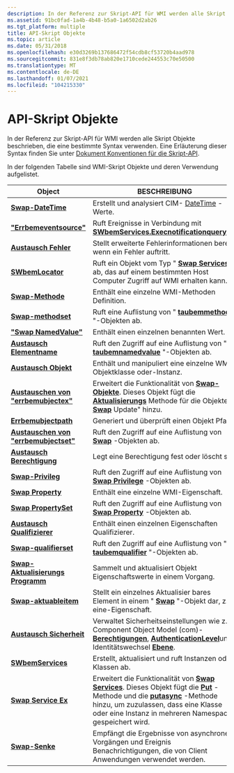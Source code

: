 ```yaml
---
description: In der Referenz zur Skript-API für WMI werden alle Skript Objekte beschrieben, die eine bestimmte Syntax verwenden. Eine Erläuterung dieser Syntax finden Sie unter Dokument Konventionen für die Skript-API.
ms.assetid: 91bc0fad-1a4b-4b48-b5a0-1a6502d2ab26
ms.tgt_platform: multiple
title: API-Skript Objekte
ms.topic: article
ms.date: 05/31/2018
ms.openlocfilehash: e30d3269b137686472f54cdb8cf53720b4aad978
ms.sourcegitcommit: 831e8f3db78ab820e1710cede244553c70e50500
ms.translationtype: MT
ms.contentlocale: de-DE
ms.lasthandoff: 01/07/2021
ms.locfileid: "104215330"
---
```

# <a name="scripting-api-objects"></a>API-Skript Objekte

In der Referenz zur Skript-API für WMI werden alle Skript Objekte beschrieben, die eine bestimmte Syntax verwenden. Eine Erläuterung dieser Syntax finden Sie unter [Dokument Konventionen für die Skript-API](document-conventions-for-the-scripting-api.md).

In der folgenden Tabelle sind WMI-Skript Objekte und deren Verwendung aufgelistet.



| Object                                               | BESCHREIBUNG                                                                                                                                                                                                                                            |
|------------------------------------------------------|--------------------------------------------------------------------------------------------------------------------------------------------------------------------------------------------------------------------------------------------------------|
| [**Swap-DateTime**](swbemdatetime.md)               | Erstellt und analysiert CIM- [DateTime](date-and-time-format.md) -Werte.                                                                                                                                                                                 |
| [**"Errbemeventsource"**](swbemeventsource.md)         | Ruft Ereignisse in Verbindung mit [**SWbemServices.Execnotificationquery**](swbemservices-execnotificationquery.md)ab.                                                                                                                               |
| [**Austausch Fehler**](swbemlasterror.md)             | Stellt erweiterte Fehlerinformationen bereit, wenn ein Fehler auftritt.                                                                                                                                                                                              |
| [**SWbemLocator**](swbemlocator.md)                 | Ruft ein Objekt vom Typ " [**Swap Services**](swbemservices.md) " ab, das auf einem bestimmten Host Computer Zugriff auf WMI erhalten kann.                                                                                                                                     |
| [**Swap-Methode**](swbemmethod.md)                   | Enthält eine einzelne WMI-Methoden Definition.                                                                                                                                                                                                               |
| [**Swap-methodset**](swbemmethodset.md)             | Ruft eine Auflistung von " [**taubemmethod**](swbemmethod.md) "-Objekten ab.                                                                                                                                                                                       |
| [**"Swap NamedValue"**](swbemnamedvalue.md)           | Enthält einen einzelnen benannten Wert.                                                                                                                                                                                                                         |
| [**Austausch Elementname**](swbemnamedvalueset.md)     | Ruft den Zugriff auf eine Auflistung von " [**taubemnamedvalue**](swbemnamedvalue.md) "-Objekten ab.                                                                                                                                                                     |
| [**Austausch Objekt**](swbemobject.md)                   | Enthält und manipuliert eine einzelne WMI-Objektklasse oder-Instanz.                                                                                                                                                                                        |
| [**Austauschen von "errbemubjectex"**](swbemobjectex.md)               | Erweitert die Funktionalität von [**Swap-Objekte**](swbemobject.md). Dieses Objekt fügt die [**Aktualisierungs**](swbemrefresher-refresh.md) Methode für die Objekte " [**Swap**](swbemrefresher.md) Update" hinzu.                                                           |
| [**Errbemubjectpath**](swbemobjectpath.md)           | Generiert und überprüft einen Objekt Pfad.                                                                                                                                                                                                                |
| [**Austauschen von "errbemubjectset"**](swbemobjectset.md)             | Ruft den Zugriff auf eine Auflistung von [**Swap**](swbemobject.md) -Objekten ab.                                                                                                                                                                             |
| [**Austausch Berechtigung**](swbemprivilege.md)             | Legt eine Berechtigung fest oder löscht sie.                                                                                                                                                                                                                            |
| [**Swap-Privileg**](swbemprivilegeset.md)       | Ruft den Zugriff auf eine Auflistung von [**Swap Privilege**](swbemprivilege.md) -Objekten ab.                                                                                                                                                                       |
| [**Swap Property**](swbemproperty.md)               | Enthält eine einzelne WMI-Eigenschaft.                                                                                                                                                                                                                        |
| [**Swap PropertySet**](swbempropertyset.md)         | Ruft den Zugriff auf eine Auflistung von [**Swap Property**](swbemproperty.md) -Objekten ab.                                                                                                                                                                         |
| [**Austausch Qualifizierer**](swbemqualifier.md)             | Enthält einen einzelnen Eigenschaften Qualifizierer.                                                                                                                                                                                                                  |
| [**Swap-qualifierset**](swbemqualifierset.md)       | Ruft den Zugriff auf eine Auflistung von " [**taubemqualifier**](swbemqualifier.md) "-Objekten ab.                                                                                                                                                                       |
| [**Swap-Aktualisierungs Programm**](swbemrefresher.md)             | Sammelt und aktualisiert Objekt Eigenschaftswerte in einem Vorgang.                                                                                                                                                                                          |
| [**Swap-aktuableitem**](swbemrefreshableitem.md) | Stellt ein einzelnes Aktualisier bares Element in einem " [**Swap**](swbemrefresher.md) "-Objekt dar, z. b. eine-Eigenschaft.                                                                                                                                     |
| [**Austausch Sicherheit**](swbemsecurity.md)               | Verwaltet Sicherheitseinstellungen wie z. b. Component Object Model (com)- [**Berechtigungen**](swbemsecurity-privileges.md), [**AuthenticationLevel**](swbemsecurity-authenticationlevel.md)und Identitätswechsel [**Ebene**](swbemsecurity-impersonationlevel.md).   |
| [**SWbemServices**](swbemservices.md)               | Erstellt, aktualisiert und ruft Instanzen oder Klassen ab.                                                                                                                                                                                                  |
| [**Swap Service Ex**](swbemservicesex.md)           | Erweitert die Funktionalität von [**Swap Services**](swbemservices.md). Dieses Objekt fügt die [**Put**](swbemservicesex-put.md) -Methode und die [**putasync**](swbemservicesex-putasync.md) -Methode hinzu, um zuzulassen, dass eine Klasse oder eine Instanz in mehreren Namespaces gespeichert wird. |
| [**Swap-Senke**](swbemsink.md)                       | Empfängt die Ergebnisse von asynchronen Vorgängen und Ereignis Benachrichtigungen, die von Client Anwendungen verwendet werden.                                                                                                                                        |



 

 

 




